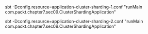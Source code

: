 sbt -Dconfig.resource=application-cluster-sharding-1.conf "runMain com.packt.chapter7.sec09.ClusterShardingApplication"

sbt -Dconfig.resource=application-cluster-sharding-2.conf "runMain com.packt.chapter7.sec09.ClusterShardingApplication"


